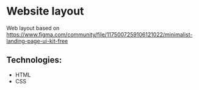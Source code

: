 # Website layout

Web layout based on https://www.figma.com/community/file/1175007259106121022/minimalist-landing-page-ui-kit-free

## Technologies:
- HTML
- CSS


